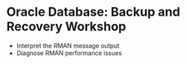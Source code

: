 # Oracle Database: Backup and Recovery Workshop

* Interpret the RMAN message output
* Diagnose RMAN performance issues